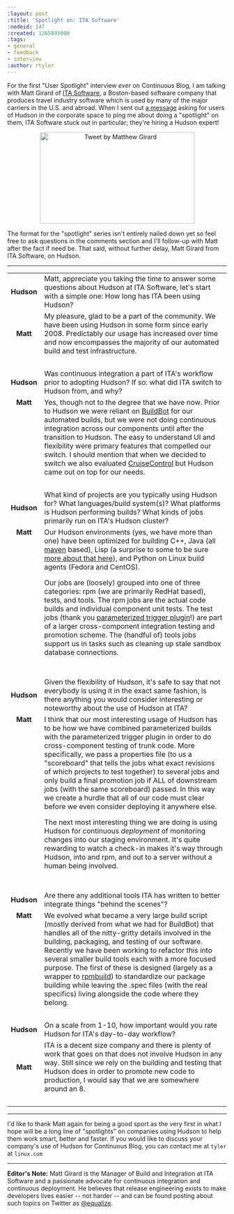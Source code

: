 ```yaml
---
:layout: post
:title: 'Spotlight on: ITA Software'
:nodeid: 147
:created: 1265895000
:tags:
- general
- feedback
- interview
:author: rtyler
---
```

For the first "User Spotlight" interview *ever* on Continuous Blog, I am talking with Matt Girard of 
<a href="https://itasoftware.com/?continuousblog" target="_blank">ITA Software</a>, a Boston-based software company that produces travel industry software which is used by many of the major carriers in the U.S. and abroad. When I sent out [a message](https://twitter.com/hudsonci/status/8553593409) asking for users of Hudson in the corporate space to ping me about doing a "spotlight" on them, ITA Software stuck out in particular; they're hiring a Hudson expert!

<a style="margin: 0pt auto; padding: 0px 6px; text-align: center; display: block;" id="aptureLink_oQPlXrRBHE" href="https://twitter.com/equalize/status/8338991375"><img title="Tweet by Matthew Girard" src="https://placeholder.apture.com/ph/355x210_TwitterArticle/" style="border: 0px none ;" width="355px" height="210px"></a>


The format for the "spotlight" series isn't entirely nailed down yet so feel free to ask questions in the comments section and I'll follow-up with Matt after the fact if need be. That said, without further delay, Matt Girard from ITA Software, on Hudson.
<!--break-->
----

<table border="0">
<tr><td align="center">
<strong>Hudson</strong>
</td><td>
Matt, appreciate you taking the time to answer some questions about Hudson at ITA Software, let's start with a simple one: How long has ITA been using Hudson?
</td></tr>

<tr><td align="center">
<strong>Matt</strong>
</td><td>
My pleasure, glad to be a part of the community. We have been using Hudson in some form since early 2008. Predictably our usage has increased over time and now encompasses the majority of our automated build and test infrastructure.
</td></tr>
<tr><td><br/></td></tr>



<tr><td align="center">
<strong>Hudson</strong>
</td><td>
Was continuous integration a part of ITA's workflow prior to adopting Hudson? If so: what did ITA switch to Hudson from, and why?
</td></tr>

<tr><td align="center" valign="top">
<strong>Matt</strong>
</td><td>
Yes, though not to the degree that we have now. Prior to Hudson we were reliant on <a id="aptureLink_0DdF7ImGgA" href="https://en.wikipedia.org/wiki/BuildBot">BuildBot</a> for our automated builds, but we were not doing continuous integration
 across our components until after the transition to Hudson. The easy to understand UI and flexibility were primary features that compelled our switch. I should mention
 that when we decided to switch we also evaluated <a id="aptureLink_3DDvWBrYei" href="https://en.wikipedia.org/wiki/CruiseControl">CruiseControl</a> but Hudson came out on top for our needs.
</td></tr>
<tr><td><br/></td></tr>


<tr><td align="center">
<strong>Hudson</strong>
</td><td>
What kind of projects are you typically using Hudson for? What
languages/build system(s)? What platforms is Hudson performing builds? What kinds of jobs primarily run on ITA's Hudson cluster?
</td></tr>

<tr><td align="center" valign="top">
<strong>Matt</strong>
</td><td>
Our Hudson environments (yes, we have more than one) have been optimized for building C++, Java (all <a id="aptureLink_dkCKWMZxl1" href="https://en.wikipedia.org/wiki/Apache%20Maven">maven</a> based), Lisp (a surprise to some to be sure <a href="https://itasoftware.com/careers/l_e_t_lisp.html?catid=8" target="_blank">more about that here</a>), and Python on Linux build agents (Fedora and CentOS).

Our jobs are (loosely) grouped into one of three categories: rpm (we are primarily RedHat based), tests, and tools. The rpm jobs are the actual code builds and individual component unit tests. The test jobs (thank you <a id="aptureLink_ZDsnAh3cPt" href="https://plugins.jenkins.io/parameterized-trigger">parameterized trigger plugin</a>!) are part of a larger cross-component integration testing and promotion scheme. The (handful of) tools jobs support us in tasks such as cleaning up stale sandbox database connections.
</td></tr>
<tr><td><br/></td></tr>



<tr><td align="center">
<strong>Hudson</strong>
</td><td>
Given the flexibility of Hudson, it's safe to say that not everybody is using it in the exact same fashion, is there anything you would consider interesting or noteworthy about the use of Hudson at ITA?
</td></tr>

<tr><td align="center" valign="top">
<strong>Matt</strong>
</td><td>
I think that our most interesting usage of Hudson has to be how we have combined parameterized builds with the parameterized trigger plugin in order to do cross-component testing of trunk code. More specifically, we pass a properties file (to us a "scoreboard" that tells the jobs what exact revisions of which projects to
 test together) to several jobs and only build a final promotion job if ALL of downstream jobs (with the same scoreboard) passed. In this way we create a hurdle that all of our code must clear before we even consider deploying it anywhere else.


The next most interesting thing we are doing is using Hudson for continuous <em>deployment</em> of monitoring changes into our staging environment. It's quite rewarding to watch a check-in makes it's way through Hudson, into and rpm, and out to a server without a human being involved.
</td></tr>
<tr><td><br/></td></tr>

<tr><td align="center">
<strong>Hudson</strong>
</td><td>
Are there any additional tools ITA has written to better integrate things "behind the scenes"?
</td></tr>

<tr><td align="center" valign="top">
<strong>Matt</strong>
</td><td>
We evolved what became a very large build script (mostly derived from what we had for BuildBot) that handles all of the nitty-gritty details involved in the building, packaging, and testing of our software. Recently we have been working to refactor this into several smaller build tools each with a more focused purpose. The first of these is designed (largely as a wrapper to <a id="aptureLink_IpFANHwY8F" href="https://en.wikipedia.org/wiki/RPM%20Package%20Manager">rpmbuild</a>) to standardize our package building while leaving the .spec files (with the real specifics) living alongside the code where they belong.
</td></tr>
<tr><td><br/></td></tr>



<tr><td align="center">
<strong>Hudson</strong>
</td><td>
On a scale from 1-10, how important would you rate Hudson for ITA's
day-to-day workflow?
</td></tr>

<tr><td align="center">
<strong>Matt</strong>
</td><td>
ITA is a decent size company and there is plenty of work that goes on that does not involve Hudson in any way. Still since we rely on the building and testing that Hudson does in order to promote new code to production, I would say that we are somewhere around an 8.
</td></tr>
<tr><td><br/></td></tr>
</table>

----

I'd like to thank Matt again for being a good sport as the very first in what I hope will be a long line of "spotlights" on companies using Hudson to help them work smart, better and faster. If you would like to discuss your company's use of Hudson for Continuous Blog, you can contact me at `tyler` at `linux.com`


----
**Editor's Note:** Matt Girard is the Manager of Build and Integration at ITA Software and a passionate advocate for continuous integration and continuous deployment. He believes that release engineering exists to make developers lives easier -- not harder -- and can be found posting about such topics on Twitter as <a id="aptureLink_l9fKLQNx8b" href="https://twitter.com/equalize">@equalize</a>.
